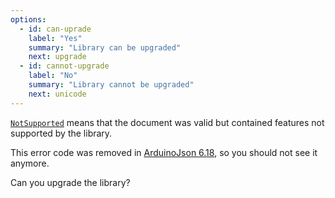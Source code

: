 ```yaml
---
options:
  - id: can-uprade
    label: "Yes"
    summary: "Library can be upgraded"
    next: upgrade
  - id: cannot-upgrade
    label: "No"
    summary: "Library cannot be upgraded"
    next: unicode
---
```


[`NotSupported`](/v6/api/misc/deserializationerror/#notsupported) means that the document was valid but contained features not supported by the library.

This error code was removed in [ArduinoJson 6.18](/news/2021/05/04/version-6-18-0/), so you should not see it anymore.

Can you upgrade the library?